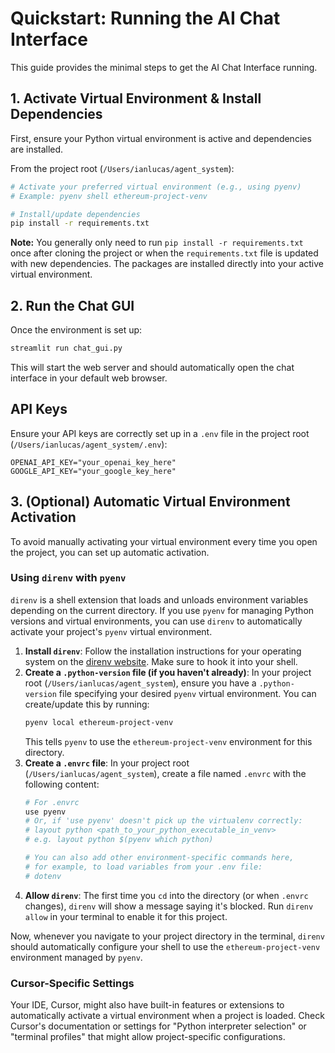 # Quickstart: Running the AI Chat Interface

This guide provides the minimal steps to get the AI Chat Interface running.

## 1. Activate Virtual Environment & Install Dependencies

First, ensure your Python virtual environment is active and dependencies are installed.

From the project root (`/Users/ianlucas/agent_system`):

```bash
# Activate your preferred virtual environment (e.g., using pyenv)
# Example: pyenv shell ethereum-project-venv 

# Install/update dependencies
pip install -r requirements.txt
```

**Note:** You generally only need to run `pip install -r requirements.txt` once after cloning the project or when the `requirements.txt` file is updated with new dependencies. The packages are installed directly into your active virtual environment.

## 2. Run the Chat GUI

Once the environment is set up:

```bash
streamlit run chat_gui.py
```

This will start the web server and should automatically open the chat interface in your default web browser.

## API Keys

Ensure your API keys are correctly set up in a `.env` file in the project root (`/Users/ianlucas/agent_system/.env`):

```
OPENAI_API_KEY="your_openai_key_here"
GOOGLE_API_KEY="your_google_key_here"
``` 

## 3. (Optional) Automatic Virtual Environment Activation

To avoid manually activating your virtual environment every time you open the project, you can set up automatic activation.

### Using `direnv` with `pyenv`

`direnv` is a shell extension that loads and unloads environment variables depending on the current directory. If you use `pyenv` for managing Python versions and virtual environments, you can use `direnv` to automatically activate your project's `pyenv` virtual environment.

1.  **Install `direnv`**: Follow the installation instructions for your operating system on the [direnv website](https://direnv.net/docs/installation.html). Make sure to hook it into your shell.
2.  **Create a `.python-version` file (if you haven't already)**: In your project root (`/Users/ianlucas/agent_system`), ensure you have a `.python-version` file specifying your desired `pyenv` virtual environment. You can create/update this by running:
    ```bash
    pyenv local ethereum-project-venv
    ```
    This tells `pyenv` to use the `ethereum-project-venv` environment for this directory.
3.  **Create a `.envrc` file**: In your project root (`/Users/ianlucas/agent_system`), create a file named `.envrc` with the following content:
    ```bash
    # For .envrc
    use pyenv
    # Or, if 'use pyenv' doesn't pick up the virtualenv correctly:
    # layout python <path_to_your_python_executable_in_venv>
    # e.g. layout python $(pyenv which python)

    # You can also add other environment-specific commands here,
    # for example, to load variables from your .env file:
    # dotenv
    ```
4.  **Allow `direnv`**: The first time you `cd` into the directory (or when `.envrc` changes), `direnv` will show a message saying it's blocked. Run `direnv allow` in your terminal to enable it for this project.

Now, whenever you navigate to your project directory in the terminal, `direnv` should automatically configure your shell to use the `ethereum-project-venv` environment managed by `pyenv`.

### Cursor-Specific Settings

Your IDE, Cursor, might also have built-in features or extensions to automatically activate a virtual environment when a project is loaded. Check Cursor's documentation or settings for "Python interpreter selection" or "terminal profiles" that might allow project-specific configurations. 